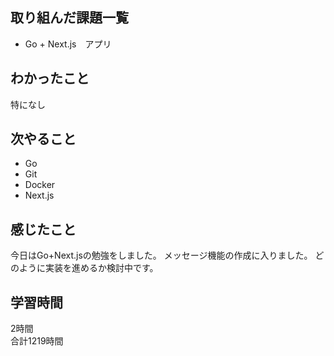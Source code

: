 ## 取り組んだ課題一覧
- Go + Next.js　アプリ

## わかったこと
特になし

## 次やること
- Go
- Git
- Docker
- Next.js

## 感じたこと
今日はGo+Next.jsの勉強をしました。
メッセージ機能の作成に入りました。
どのように実装を進めるか検討中です。


## 学習時間
2時間<br />
合計1219時間
